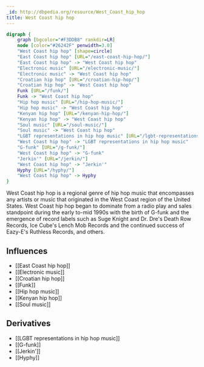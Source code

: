 ```yaml
---
_id: http://dbpedia.org/resource/West_Coast_hip_hop
title: West Coast hip hop
---
```


```dot
digraph {
	graph [bgcolor="#F3DDB8" rankdir=LR]
	node [color="#26242F" penwidth=3.0]
	"West Coast hip hop" [shape=circle]
	"East Coast hip hop" [URL="/east-coast-hip-hop/"]
	"East Coast hip hop" -> "West Coast hip hop"
	"Electronic music" [URL="/electronic-music/"]
	"Electronic music" -> "West Coast hip hop"
	"Croatian hip hop" [URL="/croatian-hip-hop/"]
	"Croatian hip hop" -> "West Coast hip hop"
	Funk [URL="/funk/"]
	Funk -> "West Coast hip hop"
	"Hip hop music" [URL="/hip-hop-music/"]
	"Hip hop music" -> "West Coast hip hop"
	"Kenyan hip hop" [URL="/kenyan-hip-hop/"]
	"Kenyan hip hop" -> "West Coast hip hop"
	"Soul music" [URL="/soul-music/"]
	"Soul music" -> "West Coast hip hop"
	"LGBT representations in hip hop music" [URL="/lgbt-representations-in-hip-hop-music/"]
	"West Coast hip hop" -> "LGBT representations in hip hop music"
	"G-funk" [URL="/g-funk/"]
	"West Coast hip hop" -> "G-funk"
	"Jerkin'" [URL="/jerkin/"]
	"West Coast hip hop" -> "Jerkin'"
	Hyphy [URL="/hyphy/"]
	"West Coast hip hop" -> Hyphy
}
```

West Coast hip hop is a regional genre of hip hop music that encompasses any artists or music that originated in the West Coast region of the United States. West Coast hip hop began to dominate from a radio play and sales standpoint during the early to-mid 1990s with the birth of G-funk and the emergence of record labels such as Suge Knight and Dr. Dre's Death Row Records, Ice Cube's Lench Mob Records and the continued success of Eazy-E's Ruthless Records, and others.

## Influences
- [[East Coast hip hop]]
- [[Electronic music]]
- [[Croatian hip hop]]
- [[Funk]]
- [[Hip hop music]]
- [[Kenyan hip hop]]
- [[Soul music]]

## Derivatives
- [[LGBT representations in hip hop music]]
- [[G-funk]]
- [[Jerkin']]
- [[Hyphy]]
